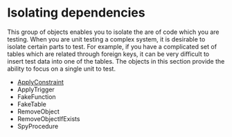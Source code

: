 # Isolating dependencies

This group of objects enables you to isolate the are of code which you are testing. When you are unit testing a complex system, it is desirable to isolate certain parts to test. For example, if you have a complicated set of tables which are related through foreign keys, it can be very difficult to insert test data into one of the tables. The objects in this section provide the ability to focus on a single unit to test.

- [ApplyConstraint](applyconstraint.md)
- ApplyTrigger
- FakeFunction
- FakeTable
- RemoveObject
- RemoveObjectIfExists
- SpyProcedure